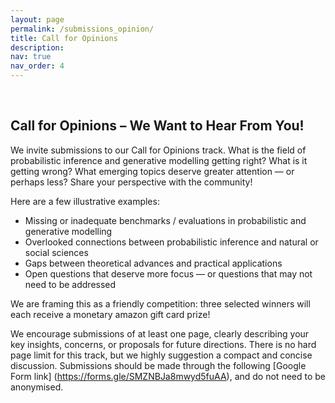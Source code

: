 ```yaml
---
layout: page
permalink: /submissions_opinion/
title: Call for Opinions
description:
nav: true
nav_order: 4
---
```


<br>

## Call for Opinions – We Want to Hear From You!

We invite submissions to our Call for Opinions track. What is the field of probabilistic inference and generative modelling getting right? What is it getting wrong? What emerging topics deserve greater attention — or perhaps less? Share your perspective with the community!

Here are a few illustrative examples:
- Missing or inadequate benchmarks / evaluations in probabilistic and generative modelling
- Overlooked connections between probabilistic inference and natural or social sciences
- Gaps between theoretical advances and practical applications
- Open questions that deserve more focus — or questions that may not need to be addressed 

We are framing this as a friendly competition: three selected winners will each receive a monetary amazon gift card prize! 
<!-- (500GBP/200GBP/100GBP? ---need to comfirm) -->

We encourage submissions of at least one page, clearly describing your key insights, concerns, or proposals for future directions. There is no hard page limit for this track, but we highly suggestion a compact and concise discussion. Submissions should be made through the following [Google Form link] (https://forms.gle/SMZNBJa8mwyd5fuAA), and do not need to be anonymised.

<!-- 

*   Submission Deadline: <s><code class="language-plaintext highlighter-rouge">May 25</code></s> `May 27, 2024` [UPDATE (5/23): Extended for 2 days. This's the hard deadline for all submissions.]
*   Review Bidding Period: `May 27-29, 2024`
*   Reviewer Deadline: `June 13, 2024`
*   Acceptance Notification: `June 16, 2024`
*   Camera Ready Deadline: `July 19, 2024`
*   Workshop Date: `July 26, 2024`

## Submission Details

To ensure your submission is considered, please adhere to the following guidelines:


*   **Formatting Instructions**: We solicit 4-to-8-page workshop papers (with unlimited references and appendix) following our **[LaTeX template](https://www.overleaf.com/read/ybgbzctsxqwj#61abdc)** (edited from ICML 2024 main conference paper template). The maximum size of submissions is 50 MB. While your submission can contain a supplement or appendix, please note that reviewers are not obliged to review supplementary material.
*   **Reviews**: The review process will be double-blind. All **submissions must be anonymized** and the leakage of any identification information is prohibited.

To submit your work, please visit the **[OpenReview](https://openreview.net/group?id=ICML.cc/2024/Workshop/SPIGM)**.


## Questions

If you have any questions, please do not hesitate to contact us at [spigmworkshop2024@gmail.com](mailto:spigmworkshop2024@gmail.com). -->
